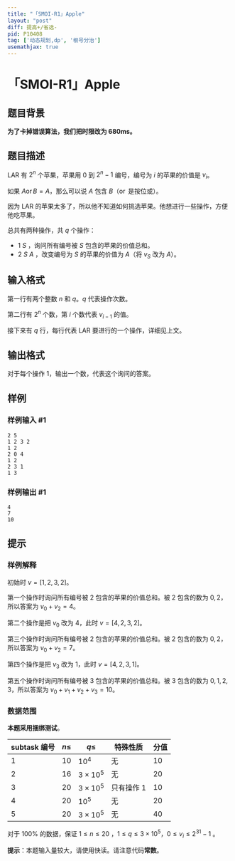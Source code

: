 ```yaml
---
title: "「SMOI-R1」Apple"
layout: "post"
diff: 提高+/省选-
pid: P10408
tag: ['动态规划,dp', '根号分治']
usemathjax: true
---
```


# 「SMOI-R1」Apple
## 题目背景

**为了卡掉错误算法，我们把时限改为 680ms。**
## 题目描述

LAR 有 $2^n$ 个苹果，苹果用 $0$ 到 $2^n - 1$ 编号，编号为 $i$ 的苹果的价值是 $v_i$。

如果 $A\operatorname{or}B=A$，那么可以说 $A$ 包含 $B$（$\operatorname{or}$ 是按位或）。

因为 LAR 的苹果太多了，所以他不知道如何挑选苹果。他想进行一些操作，方便他吃苹果。

总共有两种操作，共 $q$ 个操作：

- $1\ S$ ，询问所有编号被 $S$ 包含的苹果的价值总和。
- $2\ S\ A$ ，改变编号为 $S$ 的苹果的价值为 $A$（将 $v_S$ 改为 $A$）。
## 输入格式

第一行有两个整数 $n$ 和 $q$。$q$ 代表操作次数。

第二行有 $2^n$ 个数，第 $i$ 个数代表 $v_{i-1}$ 的值。

接下来有 $q$ 行，每行代表 LAR 要进行的一个操作，详细见上文。
## 输出格式

对于每个操作 $1$，输出一个数，代表这个询问的答案。
## 样例

### 样例输入 #1
```
2 5
1 2 3 2
1 2
2 0 4
1 2
2 3 1
1 3
```
### 样例输出 #1
```
4
7
10
```
## 提示

### 样例解释
初始时 $v=[1,2,3,2]$。

第一个操作时询问所有编号被 $2$ 包含的苹果的价值总和。被 $2$ 包含的数为 $0,2$，所以答案为 $v_0 + v_2=4$。

第二个操作是把 $v_0$ 改为 $4$，此时 $v=[4,2,3,2]$。

第三个操作时询问所有编号被 $2$ 包含的苹果的价值总和。被 $2$ 包含的数为 $0,2$，所以答案为 $v_0 + v_2=7$。

第四个操作是把 $v_3$ 改为 $1$，此时 $v=[4,2,3,1]$。

第五个操作时询问所有编号被 $3$ 包含的苹果的价值总和。被 $3$ 包含的数为 $0,1,2,3$，所以答案为 $v_0 + v_1 + v_2 + v_3=10$。
### 数据范围
**本题采用捆绑测试**。

subtask 编号|$n\leq$|$q\leq$|特殊性质|分值
-|-|-|-|-
$1$|$10$|$10^4$|无|$10$
$2$|$16$|$3\times 10^5$|无|$20$
$3$|$20$|$3\times10^5$|只有操作 1|$10$
$4$|$20$|$10^5$|无|$20$
$5$|$20$|$3\times10^5$|无|$40$

对于 $100\%$ 的数据，保证 $1\le n \leq 20$ ，$1 \le q\leq3\times10^5$，$0\leq v_i\leq 2^{31}-1$ 。

**提示**：本题输入量较大，请使用快读。请注意代码**常数**。
